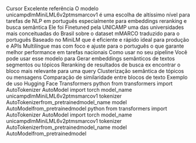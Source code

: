 Cursor
Excelente referência O modelo unicampdlmMiniLML6v2ptmsmarcov1 é uma escolha de altíssimo nível para tarefas de NLP em português especialmente para embeddings reranking e busca semântica Ele foi
 Finetuned pela UNICAMP uma das universidades mais conceituadas do Brasil sobre o dataset mMARCO traduzido para o português
 Baseado no MiniLM que é eficiente e rápido ideal para produção e APIs
 Multilíngue mas com foco e ajuste para o português o que garante melhor performance em tarefas nacionais
 Como usar no seu pipeline
Você pode usar esse modelo para
 Gerar embeddings semânticos de textos segmentos ou tópicos
 Reranking de resultados de busca ex encontrar o bloco mais relevante para uma query
 Clusterização semântica de tópicos ou mensagens
 Comparação de similaridade entre blocos de texto
 Exemplo de uso Hugging Face Transformers
python
from transformers import AutoTokenizer AutoModel
import torch
model_name  unicampdlmMiniLML6v2ptmsmarcov1
tokenizer  AutoTokenizerfrom_pretrainedmodel_name
model  AutoModelfrom_pretrainedmodel
python
from transformers import AutoTokenizer AutoModel
import torch
model_name  unicampdlmMiniLML6v2ptmsmarcov1
tokenizer  AutoTokenizerfrom_pretrainedmodel_name
model  AutoModelfrom_pretrainedmodel